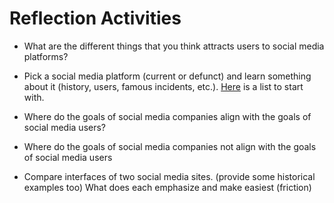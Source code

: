 # Reflection Activities

- What are the different things that you think attracts users to social media platforms?

- Pick a social media platform (current or defunct) and learn something about it (history, users, famous incidents, etc.). [Here](https://en.wikipedia.org/wiki/List_of_social_networking_services) is a list to start with.

- Where do the goals of social media companies align with the goals of social media users?
- Where do the goals of social media companies not align with the goals of social media users

- Compare interfaces of two social media sites. (provide some historical examples too) What does each emphasize and make easiest (friction)
